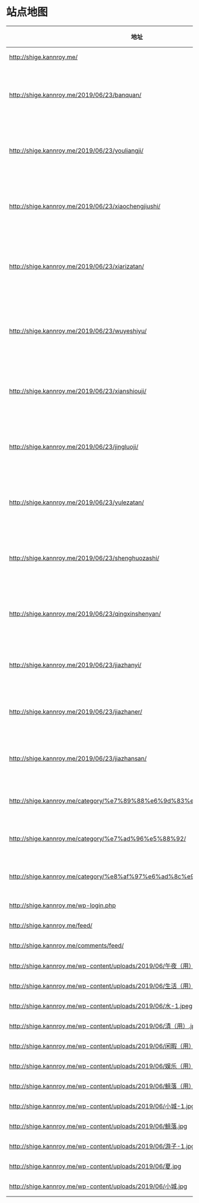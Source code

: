 # 站点地图
| 地址  |  类别 | 描述 |
| ----- | -------:  | :----: |
| http://shige.kannroy.me/ | 页面    |   首页  |
| http://shige.kannroy.me/2019/06/23/banquan/  | 文章      |   （1）版权解释文章（2）从属分类：版权交代    |
| http://shige.kannroy.me/2019/06/23/youliangji/        | 文章  |   （1）学生作品：犹凉集（2）从属分类：诗歌集    |
|http://shige.kannroy.me/2019/06/23/xiaochengjiushi/| 文章  |   （1）学生作品：小城旧事（2）从属分类：诗歌集    |
| http://shige.kannroy.me/2019/06/23/xiarizatan/        | 文章  |   （1）学生作品：夏日杂谈诗集（2）从属分类：诗歌集    |
| http://shige.kannroy.me/2019/06/23/wuyeshiyu/        | 文章  |  （1） 学生作品：午夜诗语集（2）从属分类： 诗歌集   |
| http://shige.kannroy.me/2019/06/23/xianshiouji/   | 文章  |  （1） 学生作品：闲拾偶记 （2）从属分类：诗歌集   |
| http://shige.kannroy.me/2019/06/23/jingluoji/        | 文章  |  （1） 学生作品：鲸落集 （2）从属分类： 诗歌集  |
| http://shige.kannroy.me/2019/06/23/yulezatan/        | 文章  |  （1） 学生作品：娱乐杂坛 （2）从属分类：诗歌集  |
| http://shige.kannroy.me/2019/06/23/shenghuozashi/  | 文章  |  （1） 学生作品：生活杂诗 （2）从属分类：诗歌集   |
| http://shige.kannroy.me/2019/06/23/qingxinshenyan/        | 文章  |   学生作品：清心寡欲 （2）从属分类：诗歌集   |
| http://shige.kannroy.me/2019/06/23/jiazhanyi/        | 文章  |   （1）架站踩坑文 （2）从属分类：云端架站   |
| http://shige.kannroy.me/2019/06/23/jiazhaner/        | 文章  |   （1）架站踩坑文 （2）从属分类：云端架站   |
| http://shige.kannroy.me/2019/06/23/jiazhansan/        | 文章  |   （1）架站踩坑文 （2）从属分类：云端架站   |
|http://shige.kannroy.me/category/%e7%89%88%e6%9d%83%e4%ba%a4%e4%bb%a3/  | 分类目录  |   分类目录：版权交代    |
| http://shige.kannroy.me/category/%e7%ad%96%e5%88%92/ | 分类目录  |   分类目录：策划    |
| http://shige.kannroy.me/category/%e8%af%97%e6%ad%8c%e9%9b%86/ | 分类目录  |   分类目录：诗歌集    |
| http://shige.kannroy.me/wp-login.php  | 功能  |   登录   |
| http://shige.kannroy.me/feed/   | 功能  |   文章rss  |
| http://shige.kannroy.me/comments/feed/  | 功能  |   评论rss  |
| http://shige.kannroy.me/wp-content/uploads/2019/06/午夜（用）-1.jpg  | 图片  |  午夜（用）-1 |
| http://shige.kannroy.me/wp-content/uploads/2019/06/生活（用）.jpeg  | 图片  |  生活（用） |
|http://shige.kannroy.me/wp-content/uploads/2019/06/水-1.jpeg | 图片  |  水-1 |
| http://shige.kannroy.me/wp-content/uploads/2019/06/清（用）.jpg  | 图片  |  清（用） |
| http://shige.kannroy.me/wp-content/uploads/2019/06/闲暇（用）.jpg  | 图片  |  闲暇（用） |
| http://shige.kannroy.me/wp-content/uploads/2019/06/娱乐（用）.jpg  | 图片  |  娱乐（用） |
| http://shige.kannroy.me/wp-content/uploads/2019/06/鲸落（用）.jpg  | 图片  | 鲸落（用） |
| http://shige.kannroy.me/wp-content/uploads/2019/06/小城-1.jpg | 图片  |  小城-1 |
| http://shige.kannroy.me/wp-content/uploads/2019/06/鲸落.jpg  | 图片  | 鲸落 |
| http://shige.kannroy.me/wp-content/uploads/2019/06/游子-1.jpg | 图片 | 游子-1 |
| http://shige.kannroy.me/wp-content/uploads/2019/06/夏.jpg | 图片 | 夏 |
| http://shige.kannroy.me/wp-content/uploads/2019/06/小城.jpg | 图片 | 小城 |
